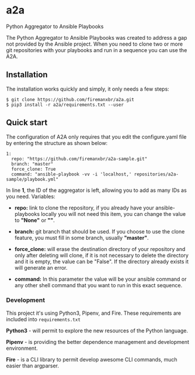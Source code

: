 # a2a
Python Aggregator to Ansible Playbooks

The Python Aggregator to Ansible Playbooks was created to address a gap not provided by the Ansible project. When you need to clone two or more git repositories with your playbooks and run in a sequence you can use the A2A.


## Installation
The installation works quickly and simply, it only needs a few steps:

```
$ git clone https://github.com/firemanxbr/a2a.git
$ pip3 install -r a2a/requirements.txt --user
```


## Quick start
The configuration of A2A only requires that you edit the configure.yaml file by entering the structure as shown below:

```
1:
  repo: "https://github.com/firemanxbr/a2a-sample.git"
  branch: "master"
  force_clone: True
  command: "ansible-playbook -vv -i 'localhost,' repositories/a2a-sample/playbook.yml"
```

In line **1**, the ID of the aggregator is left, allowing you to add as many IDs as you need. Variables:

* **repo:** link to clone the repository, if you already have your ansible-playbooks locally you will not need this item, you can change the value to **"None"** or **""**.

* **branch:** git branch that should be used. If you choose to use the clone feature, you must fill in some branch, usually **"master"**.

* **force_clone:** ​​will erase the destination directory of your repository and only after deleting will clone, if it is not necessary to delete the directory and it is empty, the value can be "False". If the directory already exists it will generate an error.

* **command:** In this parameter the value will be your ansible command or any other shell command that you want to run in this exact sequence.


### Development
This project it's using Python3, Pipenv, and Fire. These requirements are included into `requirements.txt`

**Python3** - will permit to explore the new resources of the Python language.

**Pipenv** - is providing the better dependence management and development environment.

**Fire** - is a CLI library to permit develop awesome CLI commands, much easier than argparser. 
